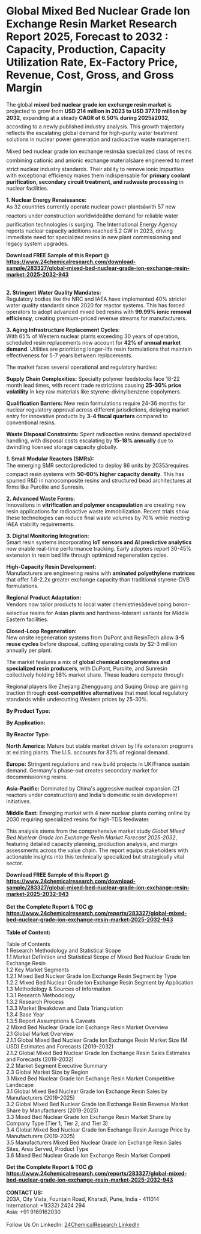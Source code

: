 <h1>Global Mixed Bed Nuclear Grade Ion Exchange Resin Market Research Report 2025, Forecast to 2032 : Capacity, Production, Capacity Utilization Rate, Ex-Factory Price, Revenue, Cost, Gross, and Gross Margin</h1><p>The global <strong>mixed bed nuclear grade ion exchange resin market</strong> is projected to grow from <strong>USD 214 million in 2023 to USD 377.19 million by 2032</strong>, expanding at a steady <strong>CAGR of 6.50% during 2025â2032</strong>, according to a newly published industry analysis. This growth trajectory reflects the escalating global demand for high-purity water treatment solutions in nuclear power generation and radioactive waste management.</p><p>Mixed bed nuclear grade ion exchange resinsâa specialized class of resins combining cationic and anionic exchange materialsâare engineered to meet strict nuclear industry standards. Their ability to remove ionic impurities with exceptional efficiency makes them indispensable for <strong>primary coolant purification, secondary circuit treatment, and radwaste processing</strong> in nuclear facilities.</p><p><strong>1. Nuclear Energy Renaissance:</strong><br>
As 32 countries currently operate nuclear power plantsâwith 57 new reactors under construction worldwideâthe demand for reliable water purification technologies is surging. The International Energy Agency reports nuclear capacity additions reached 5.2 GW in 2023, driving immediate need for specialized resins in new plant commissioning and legacy system upgrades.</p><div><b>Download FREE Sample of this Report @ 
            <a href="https://www.24chemicalresearch.com/download-sample/283327/global-mixed-bed-nuclear-grade-ion-exchange-resin-market-2025-2032-943">
            https://www.24chemicalresearch.com/download-sample/283327/global-mixed-bed-nuclear-grade-ion-exchange-resin-market-2025-2032-943</a></b></div><br><p><strong>2. Stringent Water Quality Mandates:</strong><br>
Regulatory bodies like the NRC and IAEA have implemented 40% stricter water quality standards since 2020 for reactor systems. This has forced operators to adopt advanced mixed bed resins with <strong>99.99% ionic removal efficiency</strong>, creating premium-priced revenue streams for manufacturers.</p><p><strong>3. Aging Infrastructure Replacement Cycles:</strong><br>
With 65% of Western nuclear plants exceeding 30 years of operation, scheduled resin replacements now account for <strong>42% of annual market demand</strong>. Utilities are prioritizing longer-life resin formulations that maintain effectiveness for 5-7 years between replacements.</p><p>The market faces several operational and regulatory hurdles:</p><p><strong>Supply Chain Complexities:</strong> Specialty polymer feedstocks face 18-22 month lead times, with recent trade restrictions causing <strong>25-30% price volatility</strong> in key raw materials like styrene-divinylbenzene copolymers.</p><p><strong>Qualification Barriers:</strong> New resin formulations require 24-36 months for nuclear regulatory approval across different jurisdictions, delaying market entry for innovative products by <strong>3-4 fiscal quarters</strong> compared to conventional resins.</p><p><strong>Waste Disposal Constraints:</strong> Spent radioactive resins demand specialized handling, with disposal costs escalating by <strong>15-18% annually</strong> due to dwindling licensed storage capacity globally.</p><p><strong>1. Small Modular Reactors (SMRs):</strong><br>
The emerging SMR sectorâpredicted to deploy 86 units by 2035ârequires compact resin systems with <strong>50-60% higher capacity density</strong>. This has spurred R&amp;D in nanocomposite resins and structured bead architectures at firms like Purolite and Sunresin.</p><p><strong>2. Advanced Waste Forms:</strong><br>
Innovations in <strong>vitrification and polymer encapsulation</strong> are creating new resin applications for radioactive waste immobilization. Recent trials show these technologies can reduce final waste volumes by 70% while meeting IAEA stability requirements.</p><p><strong>3. Digital Monitoring Integration:</strong><br>
Smart resin systems incorporating <strong>IoT sensors and AI predictive analytics</strong> now enable real-time performance tracking. Early adopters report 30-45% extension in resin bed life through optimized regeneration cycles.</p><p><strong>High-Capacity Resin Development:</strong><br>
	Manufacturers are engineering resins with <strong>aminated polyethylene matrices</strong> that offer 1.8-2.2x greater exchange capacity than traditional styrene-DVB formulations.</p><p><strong>Regional Product Adaptation:</strong><br>
	Vendors now tailor products to local water chemistriesâdeveloping boron-selective resins for Asian plants and hardness-tolerant variants for Middle Eastern facilities.</p><p><strong>Closed-Loop Regeneration:</strong><br>
	New onsite regeneration systems from DuPont and ResinTech allow <strong>3-5 reuse cycles</strong> before disposal, cutting operating costs by $2-3 million annually per plant.</p><p>The market features a mix of <strong>global chemical conglomerates and specialized resin producers</strong>, with DuPont, Purolite, and Sunresin collectively holding 58% market share. These leaders compete through:</p><p>Regional players like Zhejiang Zhengguang and Suqing Group are gaining traction through <strong>cost-competitive alternatives</strong> that meet local regulatory standards while undercutting Western prices by 25-30%.</p><p><strong>By Product Type:</strong></p><p><strong>By Application:</strong></p><p><strong>By Reactor Type:</strong></p><p><strong>North America:</strong> Mature but stable market driven by life extension programs at existing plants. The U.S. accounts for 82% of regional demand.</p><p><strong>Europe:</strong> Stringent regulations and new build projects in UK/France sustain demand. Germany's phase-out creates secondary market for decommissioning resins.</p><p><strong>Asia-Pacific:</strong> Dominated by China's aggressive nuclear expansion (21 reactors under construction) and India's domestic resin development initiatives.</p><p><strong>Middle East:</strong> Emerging market with 4 new nuclear plants coming online by 2030 requiring specialized resins for high-TDS feedwater.</p><p>This analysis stems from the comprehensive market study <em>Global Mixed Bed Nuclear Grade Ion Exchange Resin Market Forecast 2025-2032</em>, featuring detailed capacity planning, production analysis, and margin assessments across the value chain. The report equips stakeholders with actionable insights into this technically specialized but strategically vital sector.</p><div><b>Download FREE Sample of this Report @ 
            <a href="https://www.24chemicalresearch.com/download-sample/283327/global-mixed-bed-nuclear-grade-ion-exchange-resin-market-2025-2032-943">
            https://www.24chemicalresearch.com/download-sample/283327/global-mixed-bed-nuclear-grade-ion-exchange-resin-market-2025-2032-943</a></b></div><br><div><b>Get the Complete Report & TOC @ 
            <a href="https://www.24chemicalresearch.com/reports/283327/global-mixed-bed-nuclear-grade-ion-exchange-resin-market-2025-2032-943">
            https://www.24chemicalresearch.com/reports/283327/global-mixed-bed-nuclear-grade-ion-exchange-resin-market-2025-2032-943</a></b></div><br>
            <b>Table of Content:</b><p>Table of Contents<br />
1 Research Methodology and Statistical Scope<br />
1.1 Market Definition and Statistical Scope of Mixed Bed Nuclear Grade Ion Exchange Resin<br />
1.2 Key Market Segments<br />
1.2.1 Mixed Bed Nuclear Grade Ion Exchange Resin Segment by Type<br />
1.2.2 Mixed Bed Nuclear Grade Ion Exchange Resin Segment by Application<br />
1.3 Methodology & Sources of Information<br />
1.3.1 Research Methodology<br />
1.3.2 Research Process<br />
1.3.3 Market Breakdown and Data Triangulation<br />
1.3.4 Base Year<br />
1.3.5 Report Assumptions & Caveats<br />
2 Mixed Bed Nuclear Grade Ion Exchange Resin Market Overview<br />
2.1 Global Market Overview<br />
2.1.1 Global Mixed Bed Nuclear Grade Ion Exchange Resin Market Size (M USD) Estimates and Forecasts (2019-2032)<br />
2.1.2 Global Mixed Bed Nuclear Grade Ion Exchange Resin Sales Estimates and Forecasts (2019-2032)<br />
2.2 Market Segment Executive Summary<br />
2.3 Global Market Size by Region<br />
3 Mixed Bed Nuclear Grade Ion Exchange Resin Market Competitive Landscape<br />
3.1 Global Mixed Bed Nuclear Grade Ion Exchange Resin Sales by Manufacturers (2019-2025)<br />
3.2 Global Mixed Bed Nuclear Grade Ion Exchange Resin Revenue Market Share by Manufacturers (2019-2025)<br />
3.3 Mixed Bed Nuclear Grade Ion Exchange Resin Market Share by Company Type (Tier 1, Tier 2, and Tier 3)<br />
3.4 Global Mixed Bed Nuclear Grade Ion Exchange Resin Average Price by Manufacturers (2019-2025)<br />
3.5 Manufacturers Mixed Bed Nuclear Grade Ion Exchange Resin Sales Sites, Area Served, Product Type<br />
3.6 Mixed Bed Nuclear Grade Ion Exchange Resin Market Competi</p><div><b>Get the Complete Report & TOC @ 
            <a href="https://www.24chemicalresearch.com/reports/283327/global-mixed-bed-nuclear-grade-ion-exchange-resin-market-2025-2032-943">
            https://www.24chemicalresearch.com/reports/283327/global-mixed-bed-nuclear-grade-ion-exchange-resin-market-2025-2032-943</a></b></div><br><b>CONTACT US:</b><br>
            203A, City Vista, Fountain Road, Kharadi, Pune, India - 411014<br>
            International: +1(332) 2424 294<br>
            Asia: +91 9169162030 <br><br>
            Follow Us On LinkedIn: <a href="https://www.linkedin.com/company/24chemicalresearch/">24ChemicalResearch LinkedIn</a>